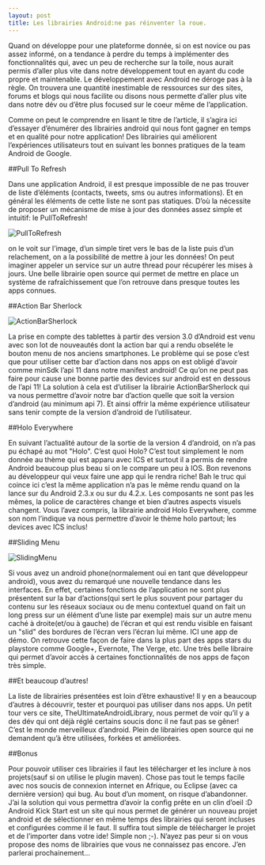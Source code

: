 ```yaml
---
layout: post
title: Les librairies Android:ne pas réinventer la roue.
---
```


Quand on développe pour une plateforme donnée, si on est novice ou pas assez informé, 
on a tendance à perdre du temps à implémenter des fonctionnalités qui, avec un peu de recherche 
sur la toile, nous aurait permis d’aller plus vite dans notre développement tout en ayant 
du code propre et maintenable. 
Le développement avec Android ne déroge pas à la règle. On trouvera une quantité inestimable 
de ressources sur des sites, forums et blogs qui nous facilite ou disons nous permette d’aller 
plus vite dans notre dév ou d’être plus focused sur le coeur même de l’application. 

Comme on peut le comprendre en lisant le titre de l’article, il s’agira ici d’essayer d’énumérer des 
librairies android qui nous font gagner en temps et en qualité pour notre application! Des librairies 
qui améliorent l’expériences utilisateurs tout en suivant les bonnes pratiques de la team Android de Google.

##Pull To Refresh

Dans une application Android, il est presque impossible de ne pas trouver de liste d’éléments 
(contacts, tweets, sms ou autres informations). Et en général les éléments de cette liste ne sont 
pas statiques. D’où la nécessite de proposer un mécanisme de mise à jour des données assez simple et 
intuitif: le PullToRefresh! 

![PullToRefresh](https://raw.github.com/chrisbanes/Android-PullToRefresh/master/header_graphic.png)

on le voit sur l’image, d’un simple tiret vers le bas de la liste puis d’un relachement, on a la possibilité 
de mettre à jour les données! On peut imaginer appeler un service sur un autre thread pour récupérer les mises 
à jours. Une belle librairie open source qui permet de mettre en place un système de rafraîchissement que l’on 
retrouve dans presque toutes les apps connues. 

##Action Bar Sherlock

![ActionBarSherlock](http://soulesidibe.files.wordpress.com/2013/05/actionbar.png)

La prise en compte des tablettes à partir des version 3.0 d’Android est venu avec son lot de nouveautés dont 
la action bar qui a rendu obseléte le bouton menu de nos anciens smartphones. 
Le problème qui se pose c’est que pour utiliser cette bar d’action dans nos apps on est obligé d’avoir 
comme minSdk l’api 11 dans notre manifest android! Ce qu’on ne peut pas faire pour cause une bonne partie 
des devices sur android est en dessous de l’api 11! 
La solution à cela est d’utiliser la librairie ActionBarSherlock qui va nous permettre d’avoir notre bar d’action 
quelle que soit la version d’android (au minimum api 7). Et ainsi offrir la même expérience utilisateur sans tenir 
compte de la version d’android de l’utilisateur. 

##Holo Everywhere

En suivant l’actualité autour de la sortie de la version 4 d’android, on n’a pas pu échapé au mot "Holo". 
C’est quoi Holo? 
C’est tout simplement le nom donnée au thème qui est apparu avec ICS et surtout il a permis de rendre Android 
beaucoup plus beau si on le compare un peu à IOS. Bon revenons au développeur qui veux faire une app qui le 
rendra riche! Bah le truc qui coince ici c’est la même application n’a pas le même rendu quand on la lance 
sur du Android 2.3.x ou sur du 4.2.x. Les composants ne sont pas les mêmes, la police de caractères change 
et bien d’autres aspects visuels changent. 
Vous l’avez compris, la librairie android Holo Everywhere, comme son nom l’indique va nous permettre d’avoir 
le thème holo partout; les devices avec ICS inclus! 

##Sliding Menu

![SlidingMenu](http://soulesidibe.files.wordpress.com/2013/05/4png.png)

Si vous avez un android phone(normalement oui en tant que développeur android), vous avez du remarqué une 
nouvelle tendance dans les interfaces. En effet, certaines fonctions de l’application ne sont plus présentent 
sur la bar d’actions(qui sert le plus souvent pour partager du contenu sur les réseaux sociaux ou de menu 
contextuel quand on fait un long press sur un élément d’une liste par exemple) mais sur un autre menu caché à 
droite(et/ou à gauche) de l’écran et qui est rendu visible en faisant un "slid" des bordures de l’écran vers 
l’écran lui même. ICI une app de démo. On retrouve cette façon de faire dans la plus part des apps stars du 
playstore comme Google+, Evernote, The Verge, etc. 
Une très belle libraire qui permet d’avoir accès à certaines fonctionnalités de nos apps de façon très simple. 

##Et beaucoup d’autres!

La liste de librairies présentées est loin d’être exhaustive! Il y en a beaucoup d’autres à découvrir, 
tester et pourquoi pas utiliser dans nos apps. Un petit tour vers ce site, TheUltimateAndroidLibrary, 
nous permet de voir qu’il y a des dév qui ont déjà réglé certains soucis donc il ne faut pas se gêner!  
C’est le monde merveilleux d’android. Plein de librairies open source qui ne demandent qu’à être utilisées, 
forkées et améliorées. 


##Bonus 

Pour pouvoir utiliser ces librairies il faut les télécharger et les inclure à nos projets(sauf si on utilise 
le plugin maven). Chose pas tout le temps facile avec nos soucis de connexion internet en Afrique, ou Eclipse 
(avec ca dernière version) qui bug. Au bout d’un moment, on risque d’abandonner. 
J’ai la solution qui vous permettra d’avoir la config prête en un clin d’oeil :D 
Android Kick Start est un site qui nous permet de générer un nouveau projet android et de sélectionner en même 
temps des librairies qui seront incluses et configurées comme il le faut. Il suffira tout simple de télécharger 
le projet et de l’importer dans votre ide! Simple non ;-). 
N’ayez pas peur si on vous propose des noms de librairies que vous ne connaissez pas encore. 
J’en parlerai prochainement…